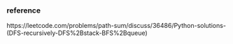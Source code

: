 <h3>reference</h3>
https://leetcode.com/problems/path-sum/discuss/36486/Python-solutions-(DFS-recursively-DFS%2Bstack-BFS%2Bqueue)​
